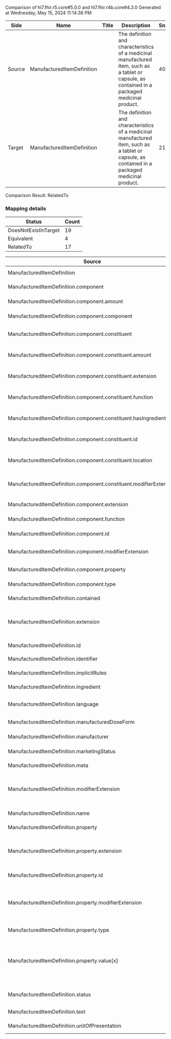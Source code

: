 Comparison of hl7.fhir.r5.core#5.0.0 and hl7.fhir.r4b.core#4.3.0
Generated at Wednesday, May 15, 2024 11:14:36 PM

| Side | Name | Title | Description | Snapshot | Differential |
| --- | --- | --- | --- | --- | --- |
| Source | ManufacturedItemDefinition |  | The definition and characteristics of a medicinal manufactured item, such as a tablet or capsule, as contained in a packaged medicinal product. | 40 | 23 |
| Target | ManufacturedItemDefinition |  | The definition and characteristics of a medicinal manufactured item, such as a tablet or capsule, as contained in a packaged medicinal product. | 21 | 10 |


Comparison Result: RelatedTo


### Mapping details

| Status | Count |
| ------ | ----- |
DoesNotExistInTarget | 19 |
Equivalent | 4 |
RelatedTo | 17 |


| Source | Target | Status | Message |
| ------ | ------ | ------ | ------- |
| ManufacturedItemDefinition | ManufacturedItemDefinition | Equivalent | R5 `ManufacturedItemDefinition` maps as Equivalent to R4B `ManufacturedItemDefinition` |
| ManufacturedItemDefinition.component | - | DoesNotExistInTarget | R5 `ManufacturedItemDefinition.component` does not appear in the target and has no mapping for `ManufacturedItemDefinition`. |
| ManufacturedItemDefinition.component.amount | - | DoesNotExistInTarget | R5 `ManufacturedItemDefinition.component.amount` does not appear in the target and has no mapping for `ManufacturedItemDefinition`. |
| ManufacturedItemDefinition.component.component | - | DoesNotExistInTarget | R5 `ManufacturedItemDefinition.component.component` does not appear in the target and has no mapping for `ManufacturedItemDefinition`. |
| ManufacturedItemDefinition.component.constituent | - | DoesNotExistInTarget | R5 `ManufacturedItemDefinition.component.constituent` does not appear in the target and has no mapping for `ManufacturedItemDefinition`. |
| ManufacturedItemDefinition.component.constituent.amount | - | DoesNotExistInTarget | R5 `ManufacturedItemDefinition.component.constituent.amount` does not appear in the target and has no mapping for `ManufacturedItemDefinition`. |
| ManufacturedItemDefinition.component.constituent.extension | - | DoesNotExistInTarget | R5 `ManufacturedItemDefinition.component.constituent.extension` does not appear in the target and has no mapping for `ManufacturedItemDefinition`. |
| ManufacturedItemDefinition.component.constituent.function | - | DoesNotExistInTarget | R5 `ManufacturedItemDefinition.component.constituent.function` does not appear in the target and has no mapping for `ManufacturedItemDefinition`. |
| ManufacturedItemDefinition.component.constituent.hasIngredient | - | DoesNotExistInTarget | R5 `ManufacturedItemDefinition.component.constituent.hasIngredient` does not appear in the target and has no mapping for `ManufacturedItemDefinition`. |
| ManufacturedItemDefinition.component.constituent.id | - | DoesNotExistInTarget | R5 `ManufacturedItemDefinition.component.constituent.id` does not appear in the target and has no mapping for `ManufacturedItemDefinition`. |
| ManufacturedItemDefinition.component.constituent.location | - | DoesNotExistInTarget | R5 `ManufacturedItemDefinition.component.constituent.location` does not appear in the target and has no mapping for `ManufacturedItemDefinition`. |
| ManufacturedItemDefinition.component.constituent.modifierExtension | - | DoesNotExistInTarget | R5 `ManufacturedItemDefinition.component.constituent.modifierExtension` does not appear in the target and has no mapping for `ManufacturedItemDefinition`. |
| ManufacturedItemDefinition.component.extension | - | DoesNotExistInTarget | R5 `ManufacturedItemDefinition.component.extension` does not appear in the target and has no mapping for `ManufacturedItemDefinition`. |
| ManufacturedItemDefinition.component.function | - | DoesNotExistInTarget | R5 `ManufacturedItemDefinition.component.function` does not appear in the target and has no mapping for `ManufacturedItemDefinition`. |
| ManufacturedItemDefinition.component.id | - | DoesNotExistInTarget | R5 `ManufacturedItemDefinition.component.id` does not appear in the target and has no mapping for `ManufacturedItemDefinition`. |
| ManufacturedItemDefinition.component.modifierExtension | - | DoesNotExistInTarget | R5 `ManufacturedItemDefinition.component.modifierExtension` does not appear in the target and has no mapping for `ManufacturedItemDefinition`. |
| ManufacturedItemDefinition.component.property | - | DoesNotExistInTarget | R5 `ManufacturedItemDefinition.component.property` does not appear in the target and has no mapping for `ManufacturedItemDefinition`. |
| ManufacturedItemDefinition.component.type | - | DoesNotExistInTarget | R5 `ManufacturedItemDefinition.component.type` does not appear in the target and has no mapping for `ManufacturedItemDefinition`. |
| ManufacturedItemDefinition.contained | ManufacturedItemDefinition.contained | Equivalent | R5 `ManufacturedItemDefinition.contained` maps as Equivalent to R4B `ManufacturedItemDefinition.contained` |
| ManufacturedItemDefinition.extension | ManufacturedItemDefinition.extension | SourceIsBroaderThanTarget | R5 `ManufacturedItemDefinition.extension` maps as SourceIsBroaderThanTarget to R4B `ManufacturedItemDefinition.extension` - extension has change due to type change: R5 `extension` `Extension` maps as SourceIsBroaderThanTarget for R4B `extension` |
| ManufacturedItemDefinition.id | ManufacturedItemDefinition.id | Equivalent | R5 `ManufacturedItemDefinition.id` maps as Equivalent to R4B `ManufacturedItemDefinition.id` |
| ManufacturedItemDefinition.identifier | ManufacturedItemDefinition.identifier | Equivalent | R5 `ManufacturedItemDefinition.identifier` maps as Equivalent to R4B `ManufacturedItemDefinition.identifier` |
| ManufacturedItemDefinition.implicitRules | ManufacturedItemDefinition.implicitRules | Equivalent | R5 `ManufacturedItemDefinition.implicitRules` maps as Equivalent to R4B `ManufacturedItemDefinition.implicitRules` |
| ManufacturedItemDefinition.ingredient | ManufacturedItemDefinition.ingredient | Equivalent | R5 `ManufacturedItemDefinition.ingredient` maps as Equivalent to R4B `ManufacturedItemDefinition.ingredient` |
| ManufacturedItemDefinition.language | ManufacturedItemDefinition.language | RelatedTo | R5 `ManufacturedItemDefinition.language` maps as RelatedTo to R4B `ManufacturedItemDefinition.language` - language changed the binding strength from Required to Preferred |
| ManufacturedItemDefinition.manufacturedDoseForm | ManufacturedItemDefinition.manufacturedDoseForm | Equivalent | R5 `ManufacturedItemDefinition.manufacturedDoseForm` maps as Equivalent to R4B `ManufacturedItemDefinition.manufacturedDoseForm` |
| ManufacturedItemDefinition.manufacturer | ManufacturedItemDefinition.manufacturer | Equivalent | R5 `ManufacturedItemDefinition.manufacturer` maps as Equivalent to R4B `ManufacturedItemDefinition.manufacturer` |
| ManufacturedItemDefinition.marketingStatus | - | DoesNotExistInTarget | R5 `ManufacturedItemDefinition.marketingStatus` does not appear in the target and has no mapping for `ManufacturedItemDefinition`. |
| ManufacturedItemDefinition.meta | ManufacturedItemDefinition.meta | Equivalent | R5 `ManufacturedItemDefinition.meta` maps as Equivalent to R4B `ManufacturedItemDefinition.meta` |
| ManufacturedItemDefinition.modifierExtension | ManufacturedItemDefinition.modifierExtension | SourceIsBroaderThanTarget | R5 `ManufacturedItemDefinition.modifierExtension` maps as SourceIsBroaderThanTarget to R4B `ManufacturedItemDefinition.modifierExtension` - modifierExtension has change due to type change: R5 `modifierExtension` `Extension` maps as SourceIsBroaderThanTarget for R4B `modifierExtension` |
| ManufacturedItemDefinition.name | - | DoesNotExistInTarget | R5 `ManufacturedItemDefinition.name` does not appear in the target and has no mapping for `ManufacturedItemDefinition`. |
| ManufacturedItemDefinition.property | ManufacturedItemDefinition.property | Equivalent | R5 `ManufacturedItemDefinition.property` maps as Equivalent to R4B `ManufacturedItemDefinition.property` |
| ManufacturedItemDefinition.property.extension | ManufacturedItemDefinition.property.extension | SourceIsBroaderThanTarget | R5 `ManufacturedItemDefinition.property.extension` maps as SourceIsBroaderThanTarget to R4B `ManufacturedItemDefinition.property.extension` - extension has change due to type change: R5 `extension` `Extension` maps as SourceIsBroaderThanTarget for R4B `extension` |
| ManufacturedItemDefinition.property.id | ManufacturedItemDefinition.property.id | Equivalent | R5 `ManufacturedItemDefinition.property.id` maps as Equivalent to R4B `ManufacturedItemDefinition.property.id` |
| ManufacturedItemDefinition.property.modifierExtension | ManufacturedItemDefinition.property.modifierExtension | SourceIsBroaderThanTarget | R5 `ManufacturedItemDefinition.property.modifierExtension` maps as SourceIsBroaderThanTarget to R4B `ManufacturedItemDefinition.property.modifierExtension` - modifierExtension has change due to type change: R5 `modifierExtension` `Extension` maps as SourceIsBroaderThanTarget for R4B `modifierExtension` |
| ManufacturedItemDefinition.property.type | ManufacturedItemDefinition.property.type | Equivalent | R5 `ManufacturedItemDefinition.property.type` maps as Equivalent to R4B `ManufacturedItemDefinition.property.type` |
| ManufacturedItemDefinition.property.value[x] | ManufacturedItemDefinition.property.value[x] | RelatedTo | R5 `ManufacturedItemDefinition.property.value[x]` maps as RelatedTo to R4B `ManufacturedItemDefinition.property.value[x]` - value[x] has change due to type change: R5 value[x] markdown has no equivalent or mapped type in R4B value[x]; value[x] has change due to type change: R5 `value[x]` `Attachment` maps as RelatedTo for R4B `value[x]`; value[x] has change due to type change: R5 value[x] Reference has no equivalent or mapped type in R4B value[x] |
| ManufacturedItemDefinition.status | ManufacturedItemDefinition.status | Equivalent | R5 `ManufacturedItemDefinition.status` maps as Equivalent to R4B `ManufacturedItemDefinition.status` - status has compatible required binding for code type: http://hl7.org/fhir/ValueSet/publication-status|5.0.0 and http://hl7.org/fhir/ValueSet/publication-status|4.3.0 (Equivalent) |
| ManufacturedItemDefinition.text | ManufacturedItemDefinition.text | Equivalent | R5 `ManufacturedItemDefinition.text` maps as Equivalent to R4B `ManufacturedItemDefinition.text` |
| ManufacturedItemDefinition.unitOfPresentation | ManufacturedItemDefinition.unitOfPresentation | Equivalent | R5 `ManufacturedItemDefinition.unitOfPresentation` maps as Equivalent to R4B `ManufacturedItemDefinition.unitOfPresentation` |

